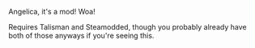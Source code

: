 Angelica, it's a mod! Woa!

Requires Talisman and Steamodded, though you probably already have both of those anyways if you're seeing this.
